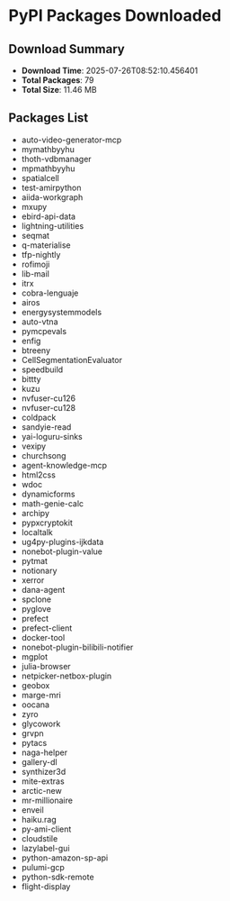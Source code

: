 # PyPI Packages Downloaded

## Download Summary
- **Download Time**: 2025-07-26T08:52:10.456401
- **Total Packages**: 79
- **Total Size**: 11.46 MB

## Packages List
- auto-video-generator-mcp
- mymathbyyhu
- thoth-vdbmanager
- mpmathbyyhu
- spatialcell
- test-amirpython
- aiida-workgraph
- mxupy
- ebird-api-data
- lightning-utilities
- seqmat
- q-materialise
- tfp-nightly
- rofimoji
- lib-mail
- itrx
- cobra-lenguaje
- airos
- energysystemmodels
- auto-vtna
- pymcpevals
- enfig
- btreeny
- CellSegmentationEvaluator
- speedbuild
- bittty
- kuzu
- nvfuser-cu126
- nvfuser-cu128
- coldpack
- sandyie-read
- yai-loguru-sinks
- vexipy
- churchsong
- agent-knowledge-mcp
- html2css
- wdoc
- dynamicforms
- math-genie-calc
- archipy
- pypxcryptokit
- localtalk
- ug4py-plugins-ijkdata
- nonebot-plugin-value
- pytmat
- notionary
- xerror
- dana-agent
- spclone
- pyglove
- prefect
- prefect-client
- docker-tool
- nonebot-plugin-bilibili-notifier
- mgplot
- julia-browser
- netpicker-netbox-plugin
- geobox
- marge-mri
- oocana
- zyro
- glycowork
- grvpn
- pytacs
- naga-helper
- gallery-dl
- synthizer3d
- mite-extras
- arctic-new
- mr-millionaire
- enveil
- haiku.rag
- py-ami-client
- cloudstile
- lazylabel-gui
- python-amazon-sp-api
- pulumi-gcp
- python-sdk-remote
- flight-display
